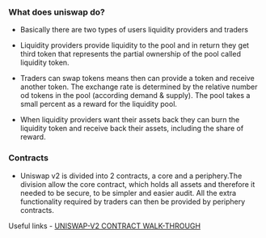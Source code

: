 ### What does uniswap do?

- Basically there are two types of users liquidity providers and traders

- Liquidity providers provide liquidity to the pool and in return they get third token that represents the partial ownership of the pool called liquidity token.

- Traders can swap tokens means then can provide a token and receive another token. The exchange rate is determined by the relative number od tokens in the pool (according demand & supply). The pool takes a small percent as a reward for the liquidity pool.

- When liquidity providers want their assets back they can burn the liquidity token and receive back their assets, including the share of reward.

### Contracts

- Uniswap v2 is divided into 2 contracts, a core and a periphery.The division allow the core contract, which holds all assets and therefore it needed to be secure, to be simpler and easier audit. All the extra functionality required by traders can then be provided by periphery contracts.

Useful links -
[UNISWAP-V2 CONTRACT WALK-THROUGH](https://ethereum.org/en/developers/tutorials/uniswap-v2-annotated-code/)